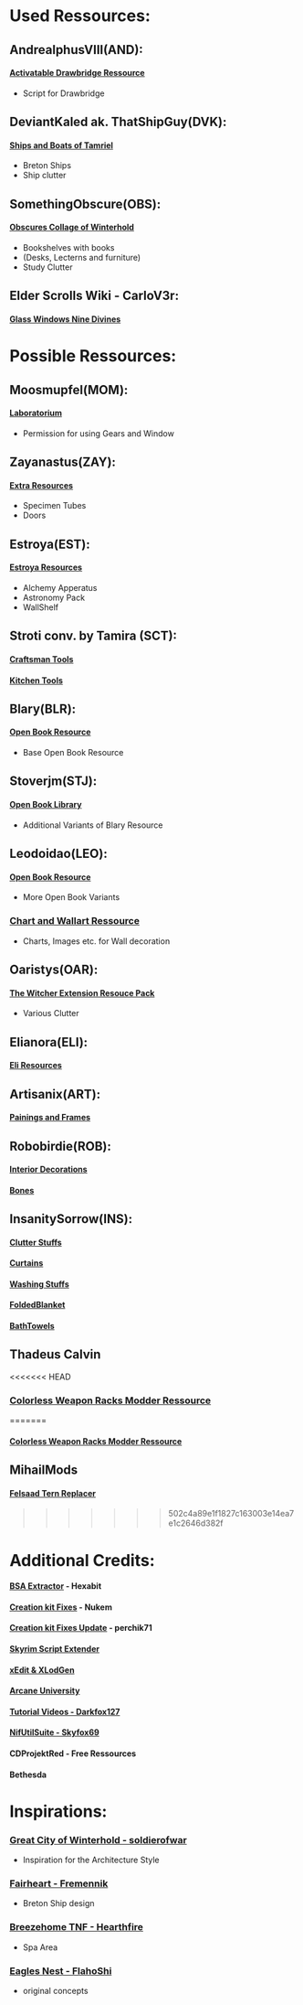 # Used Ressources:

## AndrealphusVIII(AND):
#### [Activatable Drawbridge Ressource](https://www.nexusmods.com/skyrim/mods/89732) 
* Script for Drawbridge

## DeviantKaled ak. ThatShipGuy(DVK):
#### [Ships and Boats of Tamriel](https://www.nexusmods.com/skyrimspecialedition/mods/41653)
* Breton Ships
* Ship clutter

## SomethingObscure(OBS):
#### [Obscures Collage of Winterhold](https://www.nexusmods.com/skyrimspecialedition/mods/20514)
* Bookshelves with books
* (Desks, Lecterns and furniture)
* Study Clutter

## Elder Scrolls Wiki - CarloV3r:
#### [Glass Windows Nine Divines](https://elderscrolls.fandom.com/wiki/Nine_Divines?file=Nine_Divines_Stained_Glass.png)


# Possible Ressources:
## Moosmupfel(MOM):
#### [Laboratorium](https://www.nexusmods.com/skyrimspecialedition/mods/30515)
* Permission for using Gears and Window


## Zayanastus(ZAY):
#### [Extra Resources](https://www.nexusmods.com/skyrim/mods/95648)
* Specimen Tubes
* Doors

## Estroya(EST):
#### [Estroya Resources](https://www.nexusmods.com/skyrim/mods/89291)
* Alchemy Apperatus
* Astronomy Pack
* WallShelf

## Stroti conv. by Tamira (SCT):
#### [Craftsman Tools](https://www.nexusmods.com/skyrimspecialedition/mods/4080)

#### [Kitchen Tools](https://www.nexusmods.com/skyrimspecialedition/mods/3787)

## Blary(BLR):
#### [Open Book Resource](https://www.nexusmods.com/skyrim/mods/14134)
* Base Open Book Resource

## Stoverjm(STJ):
#### [Open Book Library](https://www.nexusmods.com/skyrim/mods/42362/) 
* Additional Variants of Blary Resource

## Leodoidao(LEO):
#### [Open Book Resource](https://www.nexusmods.com/skyrimspecialedition/mods/61985)
* More Open Book Variants

### [Chart and Wallart Ressource](https://www.nexusmods.com/skyrimspecialedition/mods/61988)
* Charts, Images etc. for Wall decoration


## Oaristys(OAR):
#### [The Witcher Extension Resouce Pack](https://www.nexusmods.com/skyrim/mods/68755?tab=description)
* Various Clutter

## Elianora(ELI):
#### [Eli Resources](https://www.nexusmods.com/skyrim/mods/53192)

## Artisanix(ART):
#### [Painings and Frames](https://www.nexusmods.com/skyrim/mods/17423)

## Robobirdie(ROB):
#### [Interior Decorations](https://www.nexusmods.com/skyrim/mods/94821) 

#### [Bones](https://www.nexusmods.com/skyrim/mods/94817)

## InsanitySorrow(INS):
#### [Clutter Stuffs](http://tesalliance.org/forums/index.php?/files/file/1319-insanitys-clutter-stuffs/)

#### [Curtains](http://tesalliance.org/forums/index.php?/files/file/1437-insanitys-curtains/)

#### [Washing Stuffs](http://tesalliance.org/forums/index.php?/files/file/1325-insanitys-washing-stuffs/)

#### [FoldedBlanket](http://tesalliance.org/forums/index.php?/files/file/1452-insanitys-folded-blankets/)

#### [BathTowels](http://tesalliance.org/forums/index.php?/files/file/1448-insanitys-bath-towels/)

## Thadeus Calvin
<<<<<<< HEAD
### [Colorless Weapon Racks Modder Ressource](https://www.nexusmods.com/skyrimspecialedition/mods/80386?tab=description)
=======
#### [Colorless Weapon Racks Modder Ressource](https://www.nexusmods.com/skyrimspecialedition/mods/80386?tab=description)

## MihailMods
#### [Felsaad Tern Replacer](https://www.nexusmods.com/skyrimspecialedition/mods/75210)
>>>>>>> 502c4a89e1f1827c163003e14ea7e1c2646d382f



# Additional Credits:

#### [BSA Extractor](https://www.nexusmods.com/skyrimspecialedition/mods/974) - Hexabit

#### [Creation kit Fixes](https://www.nexusmods.com/skyrimspecialedition/mods/20061) - Nukem

#### [Creation kit Fixes Update](https://www.nexusmods.com/skyrimspecialedition/mods/71371) - perchik71

#### [Skyrim Script Extender](https://skse.silverlock.org/?ref=hackernoon.com)

#### [xEdit & XLodGen](https://tes5edit.github.io/)

#### [Arcane University](https://beyondskyrim.org/au)

#### [Tutorial Videos - Darkfox127](https://www.darkfox127.co.uk/)

#### [NifUtilSuite - Skyfox69](https://github.com/skyfox69/NifUtilsSuite)

#### CDProjektRed - Free Ressources

#### Bethesda



# Inspirations:
### [Great City of Winterhold - soldierofwar](https://www.nexusmods.com/skyrimspecialedition/mods/17127)
* Inspiration for the Architecture Style

### [Fairheart - Fremennik](https://www.nexusmods.com/skyrimspecialedition/mods/76358)
* Breton Ship design

### [Breezehome TNF - Hearthfire](https://www.nexusmods.com/skyrim/mods/31222)
* Spa Area

### [Eagles Nest - FlahoShi](https://www.nexusmods.com/skyrim/mods/34834)
* original concepts
